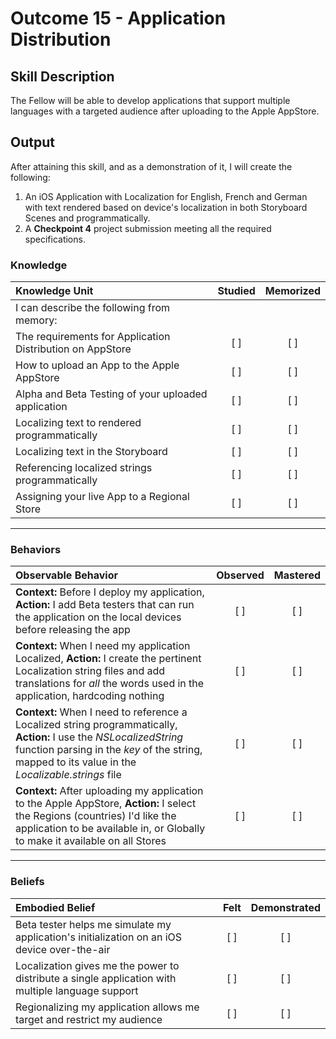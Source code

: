 # Outcome 15 - Application Distribution
## Skill Description

The Fellow will be able to develop applications that support multiple languages with a targeted audience after uploading to the Apple AppStore.

## Output
After attaining this skill, and as a demonstration of it, I will create the following:

1. An iOS Application with Localization for English, French and German with text rendered based on device's localization in both Storyboard Scenes and programmatically.
2. A **Checkpoint 4** project submission meeting all the required specifications.

### Knowledge

| Knowledge Unit   |      Studied      | Memorized |
|:-------------|:------------------:|:--------:|
| I can describe the following from memory: | | |
| The requirements for Application Distribution on AppStore | [ ] | [ ] |
| How to upload an App to the Apple AppStore | [ ] | [ ] |
| Alpha and Beta Testing of your uploaded application | [ ] | [ ] |
| Localizing text to rendered programmatically | [ ] | [ ] |
| Localizing text in the Storyboard | [ ] | [ ] |
| Referencing localized strings programmatically | [ ] | [ ] |
| Assigning your live App to a Regional Store | [ ] | [ ] |

------

### Behaviors

| Observable Behavior   |      Observed      | Mastered |
|:-------------|:------------------:|:--------:|
| **Context:** Before I deploy my application, **Action:** I add Beta testers that can run the application on the local devices before releasing the app | [ ] | [ ] |
| **Context:** When I need my application Localized, **Action:** I create the pertinent Localization string files and add translations for _all_ the words used in the application, hardcoding nothing | [ ] | [ ] |
| **Context:** When I need to reference a Localized string programmatically, **Action:** I use the _NSLocalizedString_ function parsing in the _key_ of the string, mapped to its value in the _Localizable.strings_ file | [ ] | [ ] |
| **Context:** After uploading my application to the Apple AppStore, **Action:** I select the Regions (countries) I'd like the application to be available in, or Globally to make it available on all Stores | [ ] | [ ] |
------

### Beliefs

| Embodied Belief   |      Felt      | Demonstrated |
|:-------------|:------------------:|:--------:|
| Beta tester helps me simulate my application's initialization on an iOS device over-the-air | [ ] | [ ] |
| Localization gives me the power to distribute a single application with multiple language support | [ ] | [ ] |
| Regionalizing my application allows me target and restrict my audience | [ ] | [ ] |
